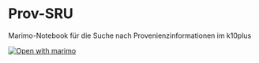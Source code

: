 # Prov-SRU

Marimo-Notebook für die Suche nach Provenienzinformationen im k10plus

[![Open with marimo](https://marimo.io/shield.svg)](https://marimo.app/?src=https%3A%2F%2Fgithub.com%2Fr0man-ist%2FProv-SRU%2Fblob%2Fmain%2Fsru_provenienz.py)
